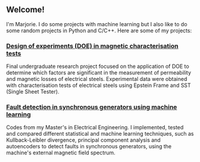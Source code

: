 ## Welcome!

I'm Marjorie. I do some projects with machine learning but I also like to do some random projects in Python and C/C++. Here are some of my projects: 

### [Design of experiments (DOE) in magnetic characterisation tests](https://github.com/marjoriehoegen/analise-ensaios-tcc)

Final undergraduate research project focused on the application of DOE to determine which factors are significant in the measurement of permeability and magnetic losses of electrical steels. Experimental data were obtained with characterisation tests of electrical steels using Epstein Frame and SST (Single Sheet Tester).

### [Fault detection in synchronous generators using machine learning](https://github.com/marjoriehoegen/MsC-codes)

Codes from my Master's in Electrical Engineering. I implemented, tested and compared different statistical and machine learning techniques, such as Kullback-Leibler divergence, principal component analysis and autoencoders to detect faults in synchronous generators, using the machine's external magnetic field spectrum.
